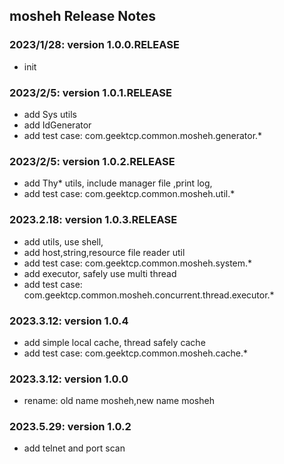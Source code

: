 mosheh Release Notes
------------------------
### 2023/1/28: version 1.0.0.RELEASE
- init

### 2023/2/5: version 1.0.1.RELEASE
- add Sys utils
- add IdGenerator
- add test case: com.geektcp.common.mosheh.generator.*

### 2023/2/5: version 1.0.2.RELEASE
- add Thy* utils, include manager file ,print log, 
- add test case: com.geektcp.common.mosheh.util.*

### 2023.2.18: version 1.0.3.RELEASE
- add utils, use shell, 
- add host,string,resource file reader util
- add test case: com.geektcp.common.mosheh.system.*
- add executor, safely use multi thread
- add test case: com.geektcp.common.mosheh.concurrent.thread.executor.*

### 2023.3.12: version 1.0.4
- add simple local cache, thread safely cache
- add test case: com.geektcp.common.mosheh.cache.*

### 2023.3.12: version 1.0.0
- rename: old name mosheh,new name mosheh

### 2023.5.29: version 1.0.2
- add telnet and port scan
